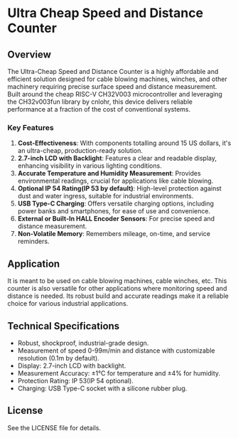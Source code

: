 # Ultra Cheap Speed and Distance Counter

## Overview
The Ultra-Cheap Speed and Distance Counter is a highly affordable and efficient solution designed for cable blowing machines, winches, and other machinery requiring precise surface speed and distance measurement. Built around the cheap RISC-V CH32V003 microcontroller and leveraging the CH32v003fun library by cnlohr, this device delivers reliable performance at a fraction of the cost of conventional systems.

### Key Features

1. **Cost-Effectiveness**: With components totalling around 15 US dollars, it's an ultra-cheap, production-ready solution.
2. **2.7-inch LCD with Backlight**: Features a clear and readable display, enhancing visibility in various lighting conditions.
3. **Accurate Temperature and Humidity Measurement**: Provides environmental readings, crucial for applications like cable blowing.
4. **Optional IP 54 Rating(IP 53 by default)**: High-level protection against dust and water ingress, suitable for industrial environments.
5. **USB Type-C Charging**: Offers versatile charging options, including power banks and smartphones, for ease of use and convenience.
6. **External or Built-In HALL Encoder Sensors**: For precise speed and distance measurement.
7. **Non-Volatile Memory**: Remembers mileage, on-time, and service reminders.

## Application
It is meant to be used on cable blowing machines, cable winches, etc. This counter is also versatile for other applications where monitoring speed and distance is needed. Its robust build and accurate readings make it a reliable choice for various industrial applications.

## Technical Specifications
- Robust, shockproof, industrial-grade design.
- Measurement of speed 0-99m/min and distance with customizable resolution (0.1m by default).
- Display: 2.7-inch LCD with backlight.
- Measurement Accuracy: ±1°C for temperature and ±4% for humidity.
- Protection Rating: IP 53(IP 54 optional).
- Charging: USB Type-C socket with a silicone rubber plug.

## License
See the LICENSE file for details.
